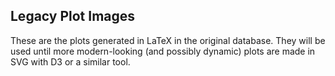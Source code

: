 ## Legacy Plot Images

These are the plots generated in LaTeX in the original database. They will be used until more modern-looking (and possibly dynamic) plots are made in SVG with D3 or a similar tool.
